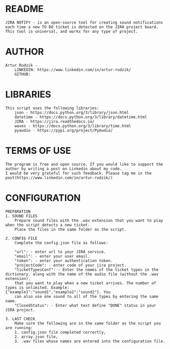 # README
    JIRA NOTIFY - is an open-source tool for creating sound notifications
    each time a new TO DO ticket is detected on the JIRA project board.
    This tool is universal, and works for any type of project.

# AUTHOR 
    Artur Rudzik - 
        LINKEDIN: https://www.linkedin.com/in/artur-rudzik/
        GITHUB: 

# LIBRARIES
    This script uses the following libraries:
        json - https://docs.python.org/3/library/json.html
        datetime - https://docs.python.org/3/library/datetime.html
        JIRA - https://jira.readthedocs.io/
        waves - https://docs.python.org/3/library/time.html
        pyaudio - https://pypi.org/project/PyAudio/

# TERMS OF USE
    The program is free and open source. If you would like to support the author by writing a post on Linkedin about my code. 
    I would be very grateful for such feedback. Please tag me in the post(https://www.linkedin.com/in/artur-rudzik/)
    
# CONFIGURATION
    PREPARATION
    1. SOUND FILES
        Prepare sound files with the .wav extension that you want to play when the script detects a new ticket. 
        Place the files in the same folder as the script.

    2. CONFIG FILE
        Complete the config.json file as follows:

        "url": - enter url to your JIRA service.
        "email": - enter your user email.
        "token": - enter your authentication token.
        "projectCode": - enter code of your jira project.
        "ticketTypesConf": - Enter the names of the ticket types in the dictionary, along with the name of the audio file (without the .wav extension),
        that you want to play when a new ticket arrives. The number of types is unlimited. Example: {"example1":"sound1","example2":"sound2"}. You 
        can also use one sound to all of the types by entering the same name.
        "ClosedStatus": - Enter what text define "DONE" status in your JIRA project.
    
    3. LAST CHECK
        Make sure the following are in the same folder as the script you are running:
        1. config.json file completed correctly,
        2. array.json file,
        3. .wav files whose names are entered into the configuration file.
